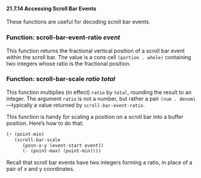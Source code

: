 

#### 21.7.14 Accessing Scroll Bar Events

These functions are useful for decoding scroll bar events.

### Function: **scroll-bar-event-ratio** *event*

This function returns the fractional vertical position of a scroll bar event within the scroll bar. The value is a cons cell `(portion . whole)` containing two integers whose ratio is the fractional position.

### Function: **scroll-bar-scale** *ratio total*

This function multiplies (in effect) `ratio` by `total`, rounding the result to an integer. The argument `ratio` is not a number, but rather a pair `(num . denom)`—typically a value returned by `scroll-bar-event-ratio`.

This function is handy for scaling a position on a scroll bar into a buffer position. Here’s how to do that:

```lisp
(+ (point-min)
   (scroll-bar-scale
      (posn-x-y (event-start event))
      (- (point-max) (point-min))))
```

Recall that scroll bar events have two integers forming a ratio, in place of a pair of x and y coordinates.

